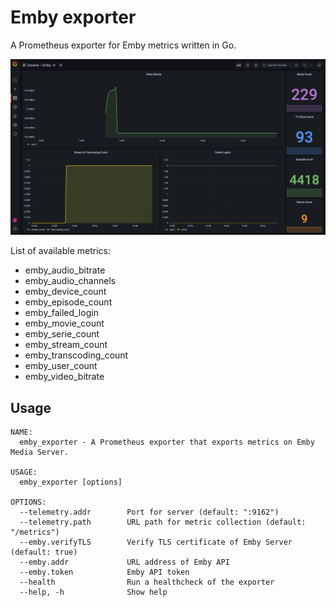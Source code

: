 # Emby exporter

A Prometheus exporter for Emby metrics written in Go.

![grafana](.github/grafana.png "grafana")

List of available metrics:

- emby_audio_bitrate
- emby_audio_channels
- emby_device_count
- emby_episode_count
- emby_failed_login
- emby_movie_count
- emby_serie_count
- emby_stream_count
- emby_transcoding_count
- emby_user_count
- emby_video_bitrate

## Usage

```
NAME:
  emby_exporter - A Prometheus exporter that exports metrics on Emby Media Server.

USAGE:
  emby_exporter [options]

OPTIONS:
  --telemetry.addr        Port for server (default: ":9162")
  --telemetry.path        URL path for metric collection (default: "/metrics")
  --emby.verifyTLS        Verify TLS certificate of Emby Server (default: true)
  --emby.addr             URL address of Emby API
  --emby.token            Emby API token
  --health                Run a healthcheck of the exporter
  --help, -h              Show help
```
